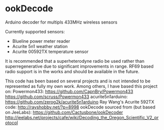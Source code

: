 # ookDecode
Arduino decoder for multipls 433MHz wireless sensors

Currently supported sensors:
 * Blueline power meter reader
 * Acurite 5n1 weather station
 * Acurite 00592TX temperature sensor

It is recommended that a superheterodyne radio be used rather than superregenerative due to significant improvements in range.  RF69 based radio support is in the works and should be available in the future.

This code has been based on several projects and is not intended to be represented as fully my own work.  Among others, I have based this project on:
Powermon433:
  https://github.com/CapnBry/Powermon433
  https://github.com/scruss/Powermon433
acurite5n1arduino:
  https://github.com/zerog2k/acurite5n1arduino
Ray Wang's Acurite 592TX code:
  http://rayshobby.net/?p=8998
ookDecode sourced from (but based on JeeLabs):
  https://github.com/Cactusbone/ookDecoder
  http://jeelabs.net/projects/cafe/wiki/Decoding_the_Oregon_Scientific_V2_protocol

